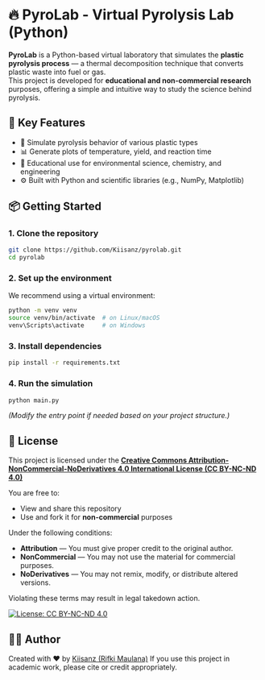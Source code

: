# 🔥 PyroLab - Virtual Pyrolysis Lab (Python)

**PyroLab** is a Python-based virtual laboratory that simulates the **plastic pyrolysis process** — a thermal decomposition technique that converts plastic waste into fuel or gas.  
This project is developed for **educational and non-commercial research** purposes, offering a simple and intuitive way to study the science behind pyrolysis.

## 🚀 Key Features

- 🧪 Simulate pyrolysis behavior of various plastic types
- 📊 Generate plots of temperature, yield, and reaction time
- 🧠 Educational use for environmental science, chemistry, and engineering
- ⚙️ Built with Python and scientific libraries (e.g., NumPy, Matplotlib)



## 📦 Getting Started

### 1. Clone the repository

```bash
git clone https://github.com/Kiisanz/pyrolab.git
cd pyrolab
````

### 2. Set up the environment

We recommend using a virtual environment:

```bash
python -m venv venv
source venv/bin/activate  # on Linux/macOS
venv\Scripts\activate     # on Windows
```

### 3. Install dependencies

```bash
pip install -r requirements.txt
```

### 4. Run the simulation

```bash
python main.py
```

*(Modify the entry point if needed based on your project structure.)*


## 📜 License

This project is licensed under the
**[Creative Commons Attribution-NonCommercial-NoDerivatives 4.0 International License (CC BY-NC-ND 4.0)](https://creativecommons.org/licenses/by-nc-nd/4.0/)**

You are free to:

* View and share this repository
* Use and fork it for **non-commercial** purposes

Under the following conditions:

* **Attribution** — You must give proper credit to the original author.
* **NonCommercial** — You may not use the material for commercial purposes.
* **NoDerivatives** — You may not remix, modify, or distribute altered versions.

Violating these terms may result in legal takedown action.

[![License: CC BY-NC-ND 4.0](https://img.shields.io/badge/License-BY--NC--ND%204.0-lightgrey.svg)](https://creativecommons.org/licenses/by-nc-nd/4.0/)

## 🙋‍♂️ Author

Created with ❤️ by [Kiisanz (Rifki Maulana)](https://github.com/Kiisanz)
If you use this project in academic work, please cite or credit appropriately.


